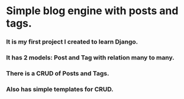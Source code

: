 # Simple blog engine with posts and tags.
### It is my first project I created to learn Django.
### It has 2 models: Post and Tag with relation many to many.
### There is a CRUD of Posts and Tags.
### Also has simple templates for CRUD.

